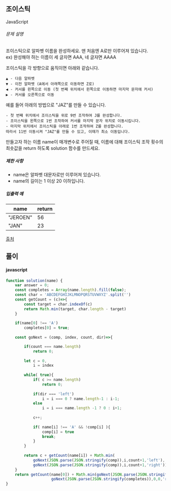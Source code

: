 ## 조이스틱

JavaScript

###### 문제 설명

조이스틱으로 알파벳 이름을 완성하세요. 맨 처음엔 A로만 이루어져 있습니다.\
ex) 완성해야 하는 이름이 세 글자면 AAA, 네 글자면 AAAA

조이스틱을 각 방향으로 움직이면 아래와 같습니다.

```
▲ - 다음 알파벳
▼ - 이전 알파벳 (A에서 아래쪽으로 이동하면 Z로)
◀ - 커서를 왼쪽으로 이동 (첫 번째 위치에서 왼쪽으로 이동하면 마지막 문자에 커서)
▶ - 커서를 오른쪽으로 이동

```

예를 들어 아래의 방법으로 "JAZ"를 만들 수 있습니다.

```
- 첫 번째 위치에서 조이스틱을 위로 9번 조작하여 J를 완성합니다.
- 조이스틱을 왼쪽으로 1번 조작하여 커서를 마지막 문자 위치로 이동시킵니다.
- 마지막 위치에서 조이스틱을 아래로 1번 조작하여 Z를 완성합니다.
따라서 11번 이동시켜 "JAZ"를 만들 수 있고, 이때가 최소 이동입니다.

```

만들고자 하는 이름 name이 매개변수로 주어질 때, 이름에 대해 조이스틱 조작 횟수의 최솟값을 return 하도록 solution 함수를 만드세요.

##### 제한 사항

-   name은 알파벳 대문자로만 이루어져 있습니다.
-   name의 길이는 1 이상 20 이하입니다.

##### 입출력 예

| name | return |
| --- | --- |
| "JEROEN" | 56 |
| "JAN" | 23 |

[출처](https://commissies.ch.tudelft.nl/chipcie/archief/2010/nwerc/nwerc2010.pdf)

## 풀이

#### javascript
```javascript
function solution(name) {
    var answer = 0;
    const completes = Array(name.length).fill(false);
    const char = 'ABCDEFGHIJKLMNOPQRSTUVWXYZ'.split('')
    const getCount = (c)=>{
        const target = char.indexOf(c)
        return Math.min(target, char.length - target)
    }
    
    if(name[0] !== 'A')
        completes[0] = true;
    
    const goNext = (comp, index, count, dir)=>{

        if(count === name.length)
            return 0;
        
        let c = 0,
            i = index
        
        while( true){
            if( c >= name.length)
                return 0;
            
            if(dir === 'left')
                i = i === 0 ? name.length-1 : i-1;
            else
                i = i === name.length -1 ? 0 : i+1;
            
            c++;
            
            if( name[i] !== 'A' && !comp[i] ){
                comp[i] = true
                break;
            }
        }
                
        return c + getCount(name[i]) + Math.min(
            goNext(JSON.parse(JSON.stringify(comp)),i,count+1,'left'),
            goNext(JSON.parse(JSON.stringify(comp)),i,count+1,'right'))
    }
    return getCount(name[0]) + Math.min(goNext(JSON.parse(JSON.stringify(completes)),0,0,'left'),
                    goNext(JSON.parse(JSON.stringify(completes)),0,0,'right'))
}
```